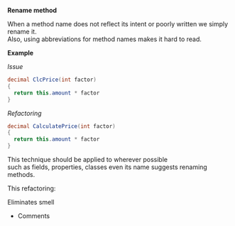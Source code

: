 **Rename method**

When a method name does not reflect its intent or poorly written we simply rename it.  
Also, using abbreviations for method names makes it hard to read.

**Example**

_Issue_

```csharp
decimal ClcPrice(int factor)
{
  return this.amount * factor
}
```

_Refactoring_

```csharp
decimal CalculatePrice(int factor)
{
  return this.amount * factor
}
```

This technique should be applied to wherever possible  
such as fields, properties, classes even its name suggests renaming methods.

This refactoring:

Eliminates smell
* Comments
